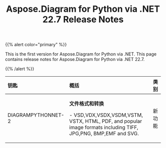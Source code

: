 ﻿---
title: Aspose.Diagram for Python via .NET 22.7 Release Notes
type: docs
weight: 20
url: /zh/python-net/aspose-diagram-for-python-via-net-22-7-release-notes/
---
{{% alert color="primary" %}} 

This is the first version for Aspose.Diagram for Python via .NET.
This page contains release notes for Aspose.Diagram for Python via .NET 22.7.

{{% /alert %}} 

|**钥匙**|**概括**|**类别**|
|:- |:- |:- |
|DIAGRAMPYTHONNET-2|<p>**文件格式和转换**</p><p>- VSD,VDX,VSDX,VSDM,VSTM, VSTX, HTML, PDF, and popular image formats including TIFF, JPG,PNG, BMP,EMF and SVG.</p>|新功能|
